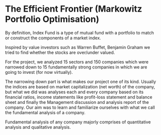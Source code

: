 # The Efficient Frontier (Markowitz Portfolio Optimisation)

By definition, Index Fund is a type of mutual fund with a portfolio to match or construct the
components of a market index.

Inspired by value investors such as Warren Buffet, Benjamin Graham we tried to find whether
the stocks are over/under valued.

For the project, we analyzed 15 sectors and 150 companies which were narrowed down to 15
fundamentally strong companies in which we are going to invest (for now virtually).

The narrowing down part is what makes our project one of its kind. Usually the indices are
based on market capitalization (net worth) of the company, but what we did was analyses each
and every company based on its financial ratios, income statements like profit-loss statement
and balance sheet and finally the Management discussion and analysis report of the company.
Our aim was to learn and familiarize ourselves with what we call the fundamental analysis of a
company.

Fundamental analysis of any company majorly comprises of quantitative analysis and qualitative
analysis.





